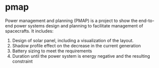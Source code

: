 # pmap
Power management and planning (PMAP) is a project to show the end-to-end power systems design and planning to facilitate management of spacecrafts. It includes:
1. Design of solar panel, including a visualization of the layout.
2. Shadow profile effect on the decrease in the current generation
3. Battery sizing to meet the requirements
4. Duration until the power system is energy negative and the resulting constraint
